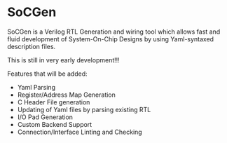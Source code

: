 # SoCGen

SoCGen is a Verilog RTL Generation and wiring tool which allows fast and fluid development of System-On-Chip Designs by using Yaml-syntaxed description files.

This is still in very early development!!!

Features that will be added:
- Yaml Parsing
- Register/Address Map Generation
- C Header File generation
- Updating of Yaml files by parsing existing RTL
- I/O Pad Generation
- Custom Backend Support
- Connection/Interface Linting and Checking